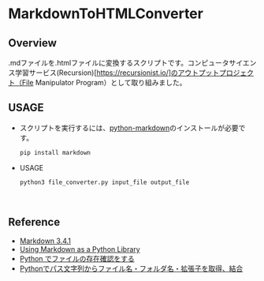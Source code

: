 # MarkdownToHTMLConverter

## Overview
.mdファイルを.htmlファイルに変換するスクリプトです。コンピュータサイエンス学習サービス(Recursion)[https://recursionist.io/]のアウトプットプロジェクト（File Manipulator Program）として取り組みました。
<br />

## USAGE
* スクリプトを実行するには、[python-markdown](https://pypi.org/project/Markdown/)のインストールが必要です。
	```zsh
	pip install markdown
	```
* USAGE
	```zsh
	python3 file_converter.py input_file output_file
	```
<br />

## Reference
* [Markdown 3.4.1](https://pypi.org/project/Markdown/)
* [Using Markdown as a Python Library](https://python-markdown.github.io/reference/)
* [Python でファイルの存在確認をする](https://python.keicode.com/lang/file-exists.php)
* [Pythonでパス文字列からファイル名・フォルダ名・拡張子を取得、結合](https://note.nkmk.me/python-os-basename-dirname-split-splitext/)
